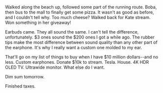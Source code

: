Walked along the beach up, followed some part of the running route. Boba, then bus to the mall to finally get some pizza. It wasn't as good as before, and I couldn't tell why. Too much cheese? Walked back for Kate stream. Won something in her giveaway!

Earbuds came. They all sound the same. I can't tell the difference, unfortunately. $3 ones sound the $200 ones I got a while ago. The rubber tips make the most difference between sound quality than any other part of the earphone. It's why I really want a custom one molded to my ear.

That'll go on my list of things to buy when I have $10 million dollars--and no less. Custom earphones. Donate $10k to stream. Tesla. House. 4K HDR OLED TV. Ultrawide monitor. What else do I want.

Dim sum tomorrow.

Finished taxes.
